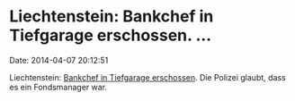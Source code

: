 Liechtenstein: Bankchef in Tiefgarage erschossen. \...
======================================================

Date: 2014-04-07 20:12:51

Liechtenstein: [Bankchef in Tiefgarage
erschossen](http://spiegel.de/article.do?id=963060). Die Polizei glaubt,
dass es ein Fondsmanager war.
